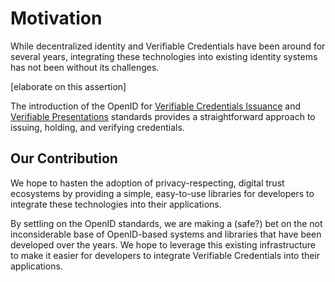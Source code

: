 # Motivation

While decentralized identity and Verifiable Credentials have been around for several years, integrating these technologies into existing identity systems has not been without its challenges.

[elaborate on this assertion]

The introduction of the OpenID for [Verifiable Credentials Issuance](<https://openid.net/specs/openid-4-verifiable-credential-issuance-1_0.html>) and [Verifiable Presentations](<https://openid.net/specs/openid-4-verifiable-presentations-1_0.html>) standards provides a straightforward approach to issuing, holding, and verifying credentials.

## Our Contribution

We hope to hasten the adoption of privacy-respecting, digital trust ecosystems by providing a simple, easy-to-use libraries for developers to integrate these technologies into their applications.

By settling on the OpenID standards, we are making a (safe?) bet on the not inconsiderable base of OpenID-based systems and libraries that have been developed over the years. We hope to leverage this existing infrastructure to make it easier for developers to integrate Verifiable Credentials into their applications.

